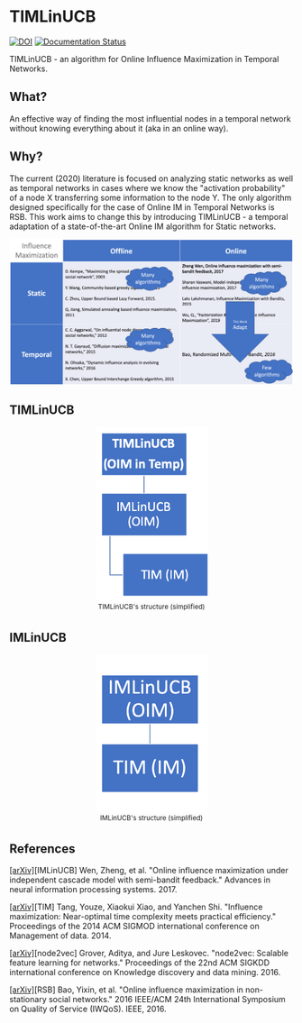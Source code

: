 # TIMLinUCB

[![DOI](https://zenodo.org/badge/256289048.svg)](https://zenodo.org/badge/latestdoi/256289048)
[![Documentation Status](https://readthedocs.org/projects/timlinucb/badge/?version=latest)](https://timlinucb.readthedocs.io/en/latest/?badge=latest)

TIMLinUCB - an algorithm for Online Influence Maximization in Temporal Networks.

## What?

An effective way of finding the most influential nodes in a temporal network without knowing everything about it (aka in an online way).

## Why?

The current (2020) literature is focused on analyzing static networks as well as temporal networks in cases where we know the "activation probability" of a node X transferring some information to the node Y. The only algorithm designed specifically for the case of Online IM in Temporal Networks is RSB. This work aims to change this by introducing TIMLinUCB - a temporal adaptation of a state-of-the-art Online IM algorithm for Static networks.

![](pictures/comparison_table.png)

## TIMLinUCB

<p align="center">
<img src="pictures/toim.png" alt="Online Influence Maximization in Temporal Networks algorithm" width="200" /><br/>
<sup>TIMLinUCB's structure (simplified)</sup>
</p>


## IMLinUCB

<p align="center">
<img src="pictures/oim.png" alt="Online Influence Maximization algorithm" width="200" /><br/>
<sup>IMLinUCB's structure (simplified)</sup>
</p>


## References

[[arXiv]](https://arxiv.org/abs/1605.06593)[IMLinUCB] Wen, Zheng, et al. "Online influence maximization under independent cascade model with semi-bandit feedback." Advances in neural information processing systems. 2017.

[[arXiv]](https://arxiv.org/abs/1404.0900)[TIM] Tang, Youze, Xiaokui Xiao, and Yanchen Shi. "Influence maximization: Near-optimal time complexity meets practical efficiency." Proceedings of the 2014 ACM SIGMOD international conference on Management of data. 2014.

[[arXiv]](https://arxiv.org/abs/1607.00653)[node2vec] Grover, Aditya, and Jure Leskovec. "node2vec: Scalable feature learning for networks." Proceedings of the 22nd ACM SIGKDD international conference on Knowledge discovery and data mining. 2016.

[[arXiv]](https://arxiv.org/abs/1604.07638)[RSB] Bao, Yixin, et al. "Online influence maximization in non-stationary social networks." 2016 IEEE/ACM 24th International Symposium on Quality of Service (IWQoS). IEEE, 2016.
